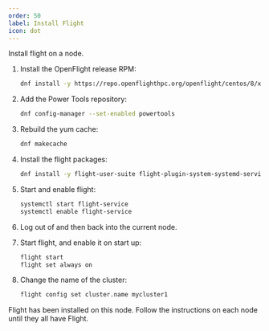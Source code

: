 ```yaml
---
order: 50
label: Install Flight
icon: dot
---
```



Install flight on a node.

1. Install the OpenFlight release RPM:
    ```bash
    dnf install -y https://repo.openflighthpc.org/openflight/centos/8/x86_64/openflighthpc-release-3-1.noarch.rpm
    ```

2. Add the Power Tools repository:
    ```bash
    dnf config-manager --set-enabled powertools
    ```

3. Rebuild the yum cache:
    ```bash
    dnf makecache
    ```




3. Install the flight packages:
	```bash
	dnf install -y flight-user-suite flight-plugin-system-systemd-service
	```

4. Start and enable flight:
	```bash
	systemctl start flight-service
	systemctl enable flight-service
	```

5. Log out of and then back into the current node.

6. Start flight, and enable it on start up:
	```bash
	flight start
	flight set always on
	```

7. Change the name of the cluster:
	```bash
	flight config set cluster.name mycluster1
	```


Flight has been installed on this node. Follow the instructions on each node until they all have Flight.
